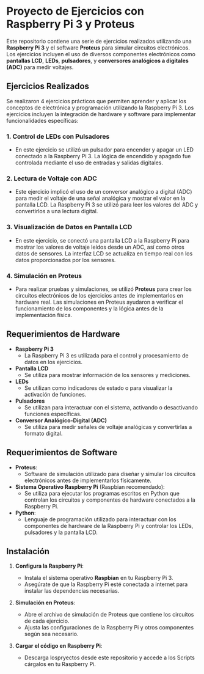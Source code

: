# Proyecto de Ejercicios con Raspberry Pi 3 y Proteus

Este repositorio contiene una serie de ejercicios realizados utilizando una **Raspberry Pi 3** y el software **Proteus** para simular circuitos electrónicos. Los ejercicios incluyen el uso de diversos componentes electrónicos como **pantallas LCD**, **LEDs**, **pulsadores**, y **conversores analógicos a digitales (ADC)** para medir voltajes.

## Ejercicios Realizados

Se realizaron 4 ejercicios prácticos que permiten aprender y aplicar los conceptos de electrónica y programación utilizando la Raspberry Pi 3. Los ejercicios incluyen la integración de hardware y software para implementar funcionalidades específicas:

### 1. **Control de LEDs con Pulsadores**
   - En este ejercicio se utilizó un pulsador para encender y apagar un LED conectado a la Raspberry Pi 3. La lógica de encendido y apagado fue controlada mediante el uso de entradas y salidas digitales.

### 2. **Lectura de Voltaje con ADC**
   - Este ejercicio implicó el uso de un conversor analógico a digital (ADC) para medir el voltaje de una señal analógica y mostrar el valor en la pantalla LCD. La Raspberry Pi 3 se utilizó para leer los valores del ADC y convertirlos a una lectura digital.

### 3. **Visualización de Datos en Pantalla LCD**
   - En este ejercicio, se conectó una pantalla LCD a la Raspberry Pi para mostrar los valores de voltaje leídos desde un ADC, así como otros datos de sensores. La interfaz LCD se actualiza en tiempo real con los datos proporcionados por los sensores.

### 4. **Simulación en Proteus**
   - Para realizar pruebas y simulaciones, se utilizó **Proteus** para crear los circuitos electrónicos de los ejercicios antes de implementarlos en hardware real. Las simulaciones en Proteus ayudaron a verificar el funcionamiento de los componentes y la lógica antes de la implementación física.

## Requerimientos de Hardware

- **Raspberry Pi 3**
  - La Raspberry Pi 3 es utilizada para el control y procesamiento de datos en los ejercicios.
- **Pantalla LCD**
  - Se utiliza para mostrar información de los sensores y mediciones.
- **LEDs**
  - Se utilizan como indicadores de estado o para visualizar la activación de funciones.
- **Pulsadores**
  - Se utilizan para interactuar con el sistema, activando o desactivando funciones específicas.
- **Conversor Analógico-Digital (ADC)**
  - Se utiliza para medir señales de voltaje analógicas y convertirlas a formato digital.

## Requerimientos de Software

- **Proteus**:
  - Software de simulación utilizado para diseñar y simular los circuitos electrónicos antes de implementarlos físicamente.
- **Sistema Operativo Raspberry Pi** (Raspbian recomendado):
  - Se utiliza para ejecutar los programas escritos en Python que controlan los circuitos y componentes de hardware conectados a la Raspberry Pi.
- **Python**:
  - Lenguaje de programación utilizado para interactuar con los componentes de hardware de la Raspberry Pi y controlar los LEDs, pulsadores y la pantalla LCD.

## Instalación

1. **Configura la Raspberry Pi**:
   - Instala el sistema operativo **Raspbian** en tu Raspberry Pi 3.
   - Asegúrate de que la Raspberry Pi esté conectada a internet para instalar las dependencias necesarias.

2. **Simulación en Proteus**:
   - Abre el archivo de simulación de Proteus que contiene los circuitos de cada ejercicio.
   - Ajusta las configuraciones de la Raspberry Pi y otros componentes según sea necesario.

3. **Cargar el código en Raspberry Pi**:
   - Descarga lospryectos desde este repositorio y accede a los Scripts cárgalos en tu Raspberry Pi.
